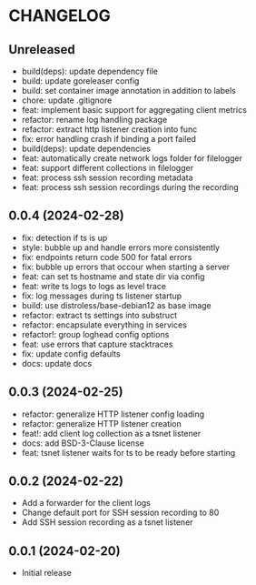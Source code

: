 # CHANGELOG

## Unreleased

- build(deps): update dependency file
- build: update goreleaser config
- build: set container image annotation in addition to labels
- chore: update .gitignore
- feat: implement basic support for aggregating client metrics
- refactor: rename log handling package
- refactor: extract http listener creation into func
- fix: error handling crash if binding a port failed
- build(deps): update dependencies
- feat: automatically create network logs folder for filelogger
- feat: support different collections in filelogger
- feat: process ssh session recording metadata
- feat: process ssh session recordings during the recording

## 0.0.4 (2024-02-28)

- fix: detection if ts is up
- style: bubble up and handle errors more consistently
- fix: endpoints return code 500 for fatal errors
- fix: bubble up errors that occour when starting a server
- feat: can set ts hostname and state dir via config
- feat: write ts logs to logs as level trace
- fix: log messages during ts listener startup
- build: use distroless/base-debian12 as base image
- refactor: extract ts settings into substruct
- refactor: encapsulate everything in services
- refactor!: group loghead config options
- feat: use errors that capture stacktraces
- fix: update config defaults
- docs: update docs

## 0.0.3 (2024-02-25)

- refactor: generalize HTTP listener config loading
- refactor: generalize HTTP listener creation
- feat!: add client log collection as a tsnet listener
- docs: add BSD-3-Clause license
- feat: tsnet listener waits for ts to be ready before starting

## 0.0.2 (2024-02-22)

- Add a forwarder for the client logs
- Change default port for SSH session recording to 80
- Add SSH session recording as a tsnet listener

## 0.0.1 (2024-02-20)

- Initial release
